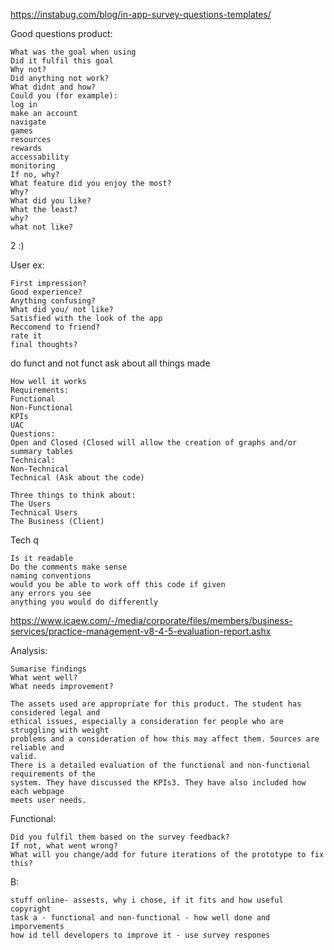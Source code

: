 https://instabug.com/blog/in-app-survey-questions-templates/

Good questions product:

```
What was the goal when using
Did it fulfil this goal
Why not?
Did anything not work?
What didnt and how?
Could you (for example):
log in
make an account
navigate
games
resources
rewards
accessability
monitoring
If no, why?
What feature did you enjoy the most?
Why?
What did you like?
What the least?
why?
what not like?
```



2 :)

User ex:
```
First impression?
Good experience?
Anything confusing?
What did you/ not like?
Satisfied with the look of the app
Reccomend to friend?
rate it
final thoughts?
```

do funct and not funct
ask about all things made

```
How well it works
Requirements:
Functional
Non-Functional
KPIs
UAC
Questions:
Open and Closed (Closed will allow the creation of graphs and/or summary tables
Technical:
Non-Technical
Technical (Ask about the code)

Three things to think about:
The Users
Technical Users
The Business (Client)
```

Tech q
```
Is it readable
Do the comments make sense
naming conventions
would you be able to work off this code if given
any errors you see 
anything you would do differently
```

https://www.icaew.com/-/media/corporate/files/members/business-services/practice-management-v8-4-5-evaluation-report.ashx

Analysis:

```
Sumarise findings
What went well?
What needs improvement?
```

```
The assets used are appropriate for this product. The student has considered legal and
ethical issues, especially a consideration for people who are struggling with weight
problems and a consideration of how this may affect them. Sources are reliable and
valid.
There is a detailed evaluation of the functional and non-functional requirements of the
system. They have discussed the KPIs3. They have also included how each webpage
meets user needs.
```

Functional: 

```
Did you fulfil them based on the survey feedback?
If not, what went wrong?
What will you change/add for future iterations of the prototype to fix this?
```

B:
```
stuff online- assests, why i chose, if it fits and how useful
copyright
task a - functional and non-functional - how well done and imporvements
how id tell developers to improve it - use survey respones 
```
